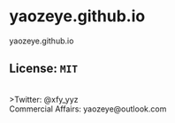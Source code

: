 # yaozeye.github.io
yaozeye.github.io
<br />
## License: ``MIT``
<br />
>Twitter: @xfy_yyz
<br />
Commercial Affairs: yaozeye@outlook.com
